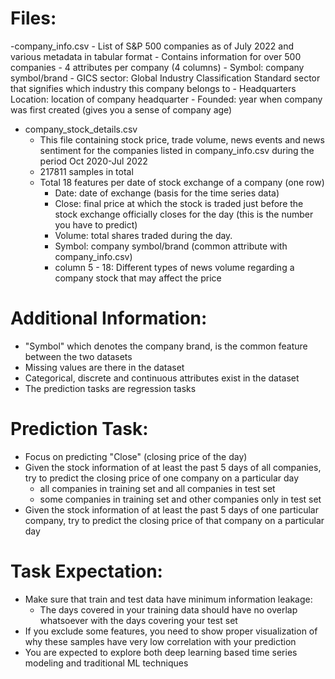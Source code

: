 # Files:
-company_info.csv
    - List of S&P 500 companies as of July 2022 and various metadata in tabular format
    - Contains information for over 500 companies
    - 4 attributes per company (4 columns)
        - Symbol: company symbol/brand
        - GICS sector: Global Industry Classification Standard sector that signifies which industry this company belongs to
        - Headquarters Location: location of company headquarter
        - Founded: year when company was first created (gives you a sense of company age)
- company_stock_details.csv
    - This file containing stock price, trade volume, news events and news sentiment for the companies listed in company_info.csv during the period Oct 2020-Jul 2022
    - 217811 samples in total
    - Total 18 features per date of stock exchange of a company (one row)
        - Date: date of exchange (basis for the time series data)
        - Close: final price at which the stock is traded just before the stock exchange officially closes for the day (this is the number you have to predict)
        - Volume: total shares traded during the day.
        - Symbol: company symbol/brand (common attribute with company_info.csv)
        - column 5 - 18: Different types of news volume regarding a company stock that may affect the price


# Additional Information:
- "Symbol" which denotes the company brand, is the common feature between the two datasets
- Missing values are there in the dataset
- Categorical, discrete and continuous attributes exist in the dataset
- The prediction tasks are regression tasks


# Prediction Task:
- Focus on predicting "Close" (closing price of the day)
- Given the stock information of at least the past 5 days of all companies, try to predict the closing price of one company on a particular day
    - all companies in training set and all companies in test set
    - some companies in training set and other companies only in test set
- Given the stock information of at least the past 5 days of one particular company, try to predict the closing price of that company on a particular day


# Task Expectation:
- Make sure that train and test data have minimum information leakage:
    - The days covered in your training data should have no overlap whatsoever with the days covering your test set
- If you exclude some features, you need to show proper visualization of why these samples have very low correlation with your prediction
- You are expected to explore both deep learning based time series modeling and traditional ML techniques
